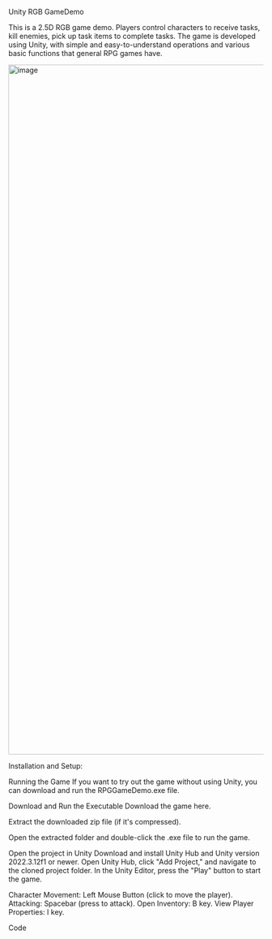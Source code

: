 Unity RGB GameDemo

This is a 2.5D RGB game demo. Players control characters to receive tasks, kill enemies, pick up task items to complete tasks. The game is developed using Unity, with simple and easy-to-understand operations and various basic functions that general RPG games have.


<img width="1360" alt="image" src="https://github.com/user-attachments/assets/b8174551-8aa7-453d-8f94-7a8a7c38c870">

Installation and Setup:

Running the Game
If you want to try out the game without using Unity, you can download and run the RPGGameDemo.exe file.

Download and Run the Executable
Download the game here.

Extract the downloaded zip file (if it's compressed).

Open the extracted folder and double-click the .exe file to run the game.

Open the project in Unity
Download and install Unity Hub and Unity version 2022.3.12f1 or newer.
Open Unity Hub, click "Add Project," and navigate to the cloned project folder.
In the Unity Editor, press the "Play" button to start the game.


Character Movement: 
Left Mouse Button (click to move the player).
Attacking: Spacebar (press to attack).
Open Inventory: B key.
View Player Properties: I key.

Code



